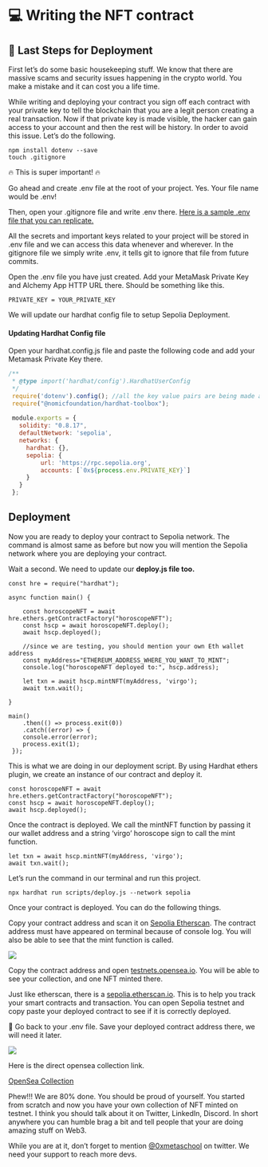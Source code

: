 # 💻 Writing the NFT contract
## 🌈 Last Steps for Deployment

First let’s do some basic housekeeping stuff. We know that there are massive scams and security issues happening in the crypto world. You make a mistake and it can cost you a life time.

While writing and deploying your contract you sign off each contract with your private key to tell the blockchain that you are a legit person creating a real transaction. Now if that private key is made visible, the hacker can gain access to your account and then the rest will be history. In order to avoid this issue. Let’s do the following.

```
npm install dotenv --save
touch .gitignore
```

🔥 This is super important! 🔥  
  
Go ahead and create .env file at the root of your project. Yes. Your file name would be .env!  
  
Then, open your .gitignore file and write .env there.  [Here is a sample .env file that you can replicate.](https://github.com/Metaschoolso/Learning-Projects/blob/main/.env-sample)

All the secrets and important keys related to your project will be stored in .env file and we can access this data whenever and wherever. In the gitignore file we simply write .env, it tells git to ignore that file from future commits.

Open the .env file you have just created. Add your MetaMask Private Key and Alchemy App HTTP URL there. Should be something like this.

```
PRIVATE_KEY = YOUR_PRIVATE_KEY
```

We will update our hardhat config file to setup Sepolia Deployment.

#### Updating Hardhat Config file

Open your hardhat.config.js file and paste the following code and add your Metamask Private Key there.

```javascript
/**
 * @type import('hardhat/config').HardhatUserConfig
 */
 require('dotenv').config(); //all the key value pairs are being made available due to this lib
 require("@nomicfoundation/hardhat-toolbox");
    
 module.exports = {
   solidity: "0.8.17",
   defaultNetwork: 'sepolia',
   networks: {
     hardhat: {},
     sepolia: {
         url: 'https://rpc.sepolia.org',
         accounts: [`0x${process.env.PRIVATE_KEY}`]
     }
   }
 };
```

## Deployment

Now you are ready to deploy your contract to Sepolia network. The command is almost same as before but now you will mention the Sepolia network where you are deploying your contract.

Wait a second. We need to update our  **deploy.js file too.**

```
const hre = require("hardhat"); 
 
async function main() {  
 
    const horoscopeNFT = await hre.ethers.getContractFactory("horoscopeNFT");
    const hscp = await horoscopeNFT.deploy();   
    await hscp.deployed();
 
    //since we are testing, you should mention your own Eth wallet address
    const myAddress="ETHEREUM_ADDRESS_WHERE_YOU_WANT_TO_MINT";
    console.log("horoscopeNFT deployed to:", hscp.address);   
 
    let txn = await hscp.mintNFT(myAddress, 'virgo');
    await txn.wait();
 
}
 
main()
    .then(() => process.exit(0))  
    .catch((error) => {    
    console.error(error);
    process.exit(1); 
 });
```

This is what we are doing in our deployment script. By using Hardhat ethers plugin, we create an instance of our contract and deploy it.

```
const horoscopeNFT = await hre.ethers.getContractFactory("horoscopeNFT");
const hscp = await horoscopeNFT.deploy();   
await hscp.deployed();
```

Once the contract is deployed. We call the mintNFT function by passing it our wallet address and a string ‘virgo’ horoscope sign to call the mint function.

```
let txn = await hscp.mintNFT(myAddress, 'virgo');
await txn.wait();
```

Let’s run the command in our terminal and run this project.

```
npx hardhat run scripts/deploy.js --network sepolia
```

Once your contract is deployed. You can do the following things.

Copy your contract address and scan it on  [Sepolia Etherscan](https://sepolia.etherscan.io/). The contract address must have appeared on terminal because of console log. You will also be able to see that the mint function is called.  
  
![](https://lh4.googleusercontent.com/2Ph_o-c7wo9Zd5u5dIZbDE9BjVvH32NyWlk6Q599cpo8pDxXT3-6LV-j2WmrJsDna0jUN0W19oEER67sCX6ekgGTFqvYNzAB045FTiE4Xxa3oWEx-VTY4vJ-h0G5WcsOzEE1irgQ)

Copy the contract address and open  [testnets.opensea.io](http://testnets.opensea.io/). You will be able to see your collection, and one NFT minted there.

Just like etherscan, there is a  [sepolia.etherscan.io](https://sepolia.etherscan.io/). This is to help you track your smart contracts and transaction. You can open Sepolia testnet and copy paste your deployed contract to see if it is correctly deployed.

🚨 Go back to your .env file. Save your deployed contract address there, we will need it later.  

![](https://lh3.googleusercontent.com/CVO_LcaGOwQJw9BR5edwUCcBZfJflF2ldjlidLvrs6bxCZA-DcmsL1CK-5hecjKDLTOixOTPgPMWOydDo0867BWEANEA_4NhFzw2tYV2E5Ghz3RdsZPWFDNdKxKI5h4Afrodmwfn)

Here is the direct opensea collection link.

[OpenSea Collection](https://testnets.opensea.io/collection/horoscope-nft-29vnjsvkxb)

Phew!!! We are 80% done. You should be proud of yourself. You started from scratch and now you have your own collection of NFT minted on testnet. I think you should talk about it on Twitter, LinkedIn, Discord. In short anywhere you can humble brag a bit and tell people that your are doing amazing stuff on Web3.

While you are at it, don’t forget to mention  [@0xmetaschool](https://twitter.com/0xmetaschool)  on twitter. We need your support to reach more devs.


